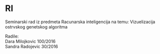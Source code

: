 # RI

Seminarski rad iz predmeta Racunarska inteligencija na temu: Vizuelizacija ostrvskog genetskog algoritma

Radile: \
Dara Milojkovic 100/2016 \
Sandra Radojevic 30/2016 

